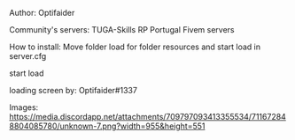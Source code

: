 Author: Optifaider

Community's servers: TUGA-Skills RP Portugal Fivem servers






How to install: 
Move folder load for folder resources and start load in server.cfg

start load



loading screen by:
Optifaider#1337



Images: https://media.discordapp.net/attachments/709797093413355534/711672848804085780/unknown-7.png?width=955&height=551 
